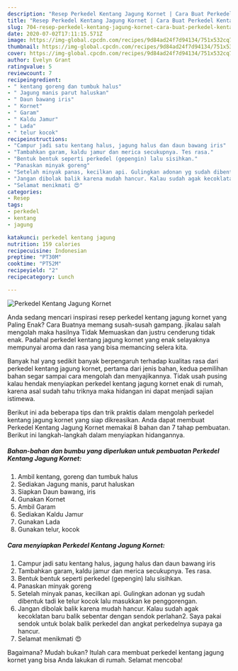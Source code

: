 ```yaml
---
description: "Resep Perkedel Kentang Jagung Kornet | Cara Buat Perkedel Kentang Jagung Kornet Yang Sempurna"
title: "Resep Perkedel Kentang Jagung Kornet | Cara Buat Perkedel Kentang Jagung Kornet Yang Sempurna"
slug: 704-resep-perkedel-kentang-jagung-kornet-cara-buat-perkedel-kentang-jagung-kornet-yang-sempurna
date: 2020-07-02T17:11:15.571Z
image: https://img-global.cpcdn.com/recipes/9d84ad24f7d94134/751x532cq70/perkedel-kentang-jagung-kornet-foto-resep-utama.jpg
thumbnail: https://img-global.cpcdn.com/recipes/9d84ad24f7d94134/751x532cq70/perkedel-kentang-jagung-kornet-foto-resep-utama.jpg
cover: https://img-global.cpcdn.com/recipes/9d84ad24f7d94134/751x532cq70/perkedel-kentang-jagung-kornet-foto-resep-utama.jpg
author: Evelyn Grant
ratingvalue: 5
reviewcount: 7
recipeingredient:
- " kentang goreng dan tumbuk halus"
- " Jagung manis parut haluskan"
- " Daun bawang iris"
- " Kornet"
- " Garam"
- " Kaldu Jamur"
- " Lada"
- " telur kocok"
recipeinstructions:
- "Campur jadi satu kentang halus, jagung halus dan daun bawang iris"
- "Tambahkan garam, kaldu jamur dan merica secukupnya. Tes rasa."
- "Bentuk bentuk seperti perkedel (gepengin) lalu sisihkan."
- "Panaskan minyak goreng"
- "Setelah minyak panas, kecilkan api. Gulingkan adonan yg sudah dibentuk tadi ke telur kocok lalu masukkan ke penggorengan."
- "Jangan dibolak balik karena mudah hancur. Kalau sudah agak kecoklatan baru balik sebentar dengan sendok perlahan2. Saya pakai sendok untuk bolak balik perkedel dan angkat perkedelnya supaya ga hancur."
- "Selamat menikmati 😍"
categories:
- Resep
tags:
- perkedel
- kentang
- jagung

katakunci: perkedel kentang jagung 
nutrition: 159 calories
recipecuisine: Indonesian
preptime: "PT30M"
cooktime: "PT52M"
recipeyield: "2"
recipecategory: Lunch

---
```



![Perkedel Kentang Jagung Kornet](https://img-global.cpcdn.com/recipes/9d84ad24f7d94134/751x532cq70/perkedel-kentang-jagung-kornet-foto-resep-utama.jpg)

Anda sedang mencari inspirasi resep perkedel kentang jagung kornet yang Paling Enak? Cara Buatnya memang susah-susah gampang. jikalau salah mengolah maka hasilnya Tidak Memuaskan dan justru cenderung tidak enak. Padahal perkedel kentang jagung kornet yang enak selayaknya mempunyai aroma dan rasa yang bisa memancing selera kita.



Banyak hal yang sedikit banyak berpengaruh terhadap kualitas rasa dari perkedel kentang jagung kornet, pertama dari jenis bahan, kedua pemilihan bahan segar sampai cara mengolah dan menyajikannya. Tidak usah pusing kalau hendak menyiapkan perkedel kentang jagung kornet enak di rumah, karena asal sudah tahu triknya maka hidangan ini dapat menjadi sajian istimewa.


Berikut ini ada beberapa tips dan trik praktis dalam mengolah perkedel kentang jagung kornet yang siap dikreasikan. Anda dapat membuat Perkedel Kentang Jagung Kornet memakai 8 bahan dan 7 tahap pembuatan. Berikut ini langkah-langkah dalam menyiapkan hidangannya.

<!--inarticleads1-->

##### Bahan-bahan dan bumbu yang diperlukan untuk pembuatan Perkedel Kentang Jagung Kornet:

1. Ambil  kentang, goreng dan tumbuk halus
1. Sediakan  Jagung manis, parut haluskan
1. Siapkan  Daun bawang, iris
1. Gunakan  Kornet
1. Ambil  Garam
1. Sediakan  Kaldu Jamur
1. Gunakan  Lada
1. Gunakan  telur, kocok




<!--inarticleads2-->

##### Cara menyiapkan Perkedel Kentang Jagung Kornet:

1. Campur jadi satu kentang halus, jagung halus dan daun bawang iris
1. Tambahkan garam, kaldu jamur dan merica secukupnya. Tes rasa.
1. Bentuk bentuk seperti perkedel (gepengin) lalu sisihkan.
1. Panaskan minyak goreng
1. Setelah minyak panas, kecilkan api. Gulingkan adonan yg sudah dibentuk tadi ke telur kocok lalu masukkan ke penggorengan.
1. Jangan dibolak balik karena mudah hancur. Kalau sudah agak kecoklatan baru balik sebentar dengan sendok perlahan2. Saya pakai sendok untuk bolak balik perkedel dan angkat perkedelnya supaya ga hancur.
1. Selamat menikmati 😍




Bagaimana? Mudah bukan? Itulah cara membuat perkedel kentang jagung kornet yang bisa Anda lakukan di rumah. Selamat mencoba!
